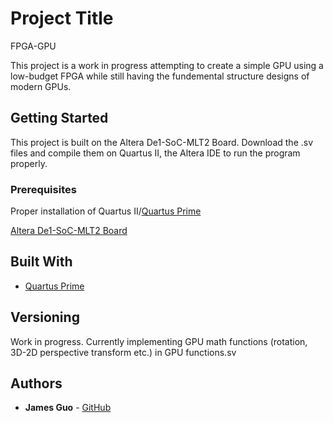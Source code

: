 # Project Title

FPGA-GPU

This project is a work in progress attempting to create a simple GPU using a low-budget FPGA while still having the fundemental structure designs of modern GPUs.

## Getting Started

This project is built on the Altera De1-SoC-MLT2 Board. Download the .sv files and compile them on Quartus II, the Altera IDE
to run the program properly.

### Prerequisites

Proper installation of Quartus II/[Quartus Prime](https://www.altera.com/downloads/download-center.html)

[Altera De1-SoC-MLT2 Board](https://www.altera.com/content/dam/altera-www/global/en_US/portal/dsn/42/doc-us-dsnbk-42-4207350307415-de1-soc-mtl2-user-manual.pdf)


## Built With

* [Quartus Prime](https://www.altera.com/downloads/download-center.html)

## Versioning

Work in progress. Currently implementing GPU math functions (rotation, 3D-2D perspective transform etc.) in GPU functions.sv

## Authors

* **James Guo** - [GitHub](https://github.com/JamesG321)
